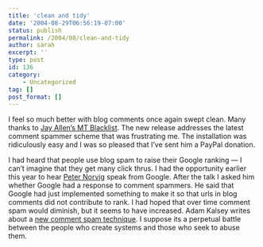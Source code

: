 ```yaml
---
title: 'clean and tidy'
date: '2004-08-29T06:56:19-07:00'
status: publish
permalink: /2004/08/clean-and-tidy
author: sarah
excerpt: ''
type: post
id: 136
category:
    - Uncategorized
tag: []
post_format: []
---
```

I feel so much better with blog comments once again swept clean. Many thanks to [Jay Allen’s MT Blacklist](http://www.jayallen.org/projects/mt-blacklist/). The new release addresses the latest comment spammer scheme that was frustrating me. The installation was ridiculously easy and I was so pleased that I’ve sent him a PayPal donation.

I had heard that people use blog spam to raise their Google ranking — I can’t imagine that they get many click thrus. I had the opportunity earlier this year to hear [Peter Norvig](http://www.norvig.com/) speak from Google. After the talk I asked him whether Google had a response to comment spammers. He said that Google had just implemented something to make it so that urls in blog comments did not contribute to rank. I had hoped that over time comment spam would diminish, but it seems to have increased. Adam Kalsey writes about a [new comment spam technique](http://kalsey.com/blog/2004/07/new_comment_spam_technique/). I suppose its a perpetual battle between the people who create systems and those who seek to abuse them.